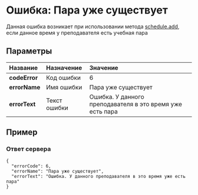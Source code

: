 # Ошибка: Пара уже существует <a name="PairAlreadyExists"/>
Данная ошибка возникает при использовании метода [schedule.add](#schedule.add), если данное время у преподавателя есть учебная пара

## Параметры
| Название     | Назначение     | Значение
| :------------- | :------------- | :------------- |
| **codeError**      | Код ошибки |  6
**errorName** | Имя ошибки | Пара уже существует
**errorText** | Текст ошибки | Ошибка. У данного преподавателя в это время уже есть пара

## Пример

### Ответ сервера

```
{
  "errorCode": 6,
  "errorName": "Пара уже существует",
  "errorText": "Ошибка. У данного преподавателя в это время уже есть пара"
}
```

